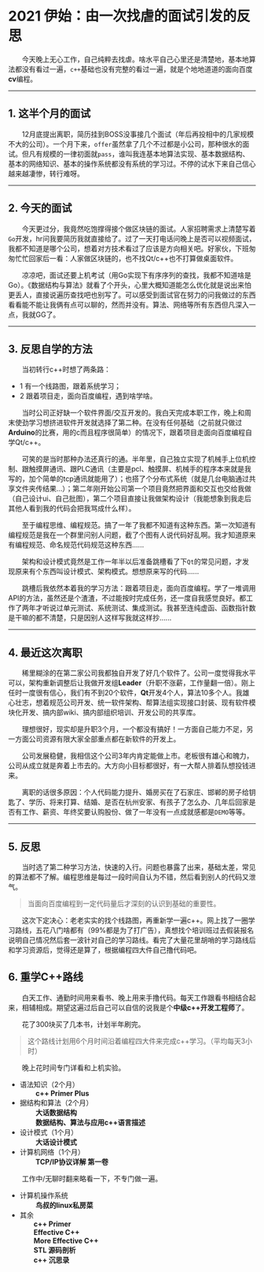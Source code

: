 
# 2021 伊始：由一次找虐的面试引发的反思

&emsp;&emsp;今天晚上无心工作，自己纯粹去找虐。啥水平自己心里还是清楚地，基本地算法都没有看过一遍，`c++`基础也没有完整的看过一遍，就是个地地道道的面向百度**cv**编程。  

---

## 1. 这半个月的面试
  
&emsp;&emsp;12月底提出离职，简历挂到BOSS没事接几个面试（年后再投相中的几家规模不大的公司）。一个月下来，`offer`虽然拿了几个不过都是小公司，那种很水的面试。但凡有规模的一律初面就`pass`，谁叫我连基本地算法实现、基本数据结构、基本的网络知识、基本的操作系统都没有系统的学习过。不停的试水下来自己信心越来越凄惨，转行难呀。  
  
---
  
## 2. 今天的面试
&emsp;&emsp;今天更过分，我竟然吃饱撑得接个做区块链的面试。人家招聘需求上清楚写着`Go`开发，hr问我要简历我就直接给了。过了一天打电话问晚上是否可以视频面试，我都不知道是哪个公司，想着对方技术看过了应该是方向相关吧。好家伙，下班匆匆忙忙回家后一看：人家做区块链的，也不找Qt/c++也不打算做桌面软件。  
  
&emsp;&emsp;凉凉吧，面试还要上机考试（用Go实现下有序序列的查找，我都不知道啥是Go）。《数据结构与算法》就看了个开头，心里大概知道能怎么优化就是说出来怕更丢人，直接说遍历查找吧也别写了。可以感受到面试官在努力的问我做过的东西看看能不能让我俩有点可以聊的，然而并没有。算法、网络等所有东西但凡深入一点，我就GG了。  
  
---
  
## 3. 反思自学的方法
&emsp;&emsp;当初转行c++时想了两条路：
* 1 有一个线路图，跟着系统学习；  
* 2 跟着项目走，面向百度编程，遇到啥学啥。  
  
&emsp;&emsp;当时公司正好缺一个软件界面/交互开发的。我白天完成本职工作，晚上和周末使劲学习想挤进软件开发就选择了第二种。在没有任何基础（之前就只做过**Arduino**的比赛，用的c而且程序很简单）的情况下，跟着项目走面向百度编程自学Qt/c++。  
  
&emsp;&emsp;可笑的是当时那种办法还真行的通。半年里，自己独立实现了机械手上位机控制、跟触摸屏通讯、跟PLC通讯（主要是pcl、触摸屏、机械手的程序本来就是我写的，加个简单的tcp通讯就能用了）；也搭了个分布式系统（就是几台电脑通过共享文件夹传结果...）；第二年刚开始公司第一个项目竟然把界面和交互也交给我做（自己设计ui、自己批图），第二个项目直接让我做架构设计（我能想象到我走后其他人看到我的代码会把我骂成什么样）。  
  
&emsp;&emsp;至于编程思维、编程规范。搞了一年了我都不知道有这种东西。第一次知道有编程规范是我在一个群里问别人问题，截了个图有人说代码好乱啊。我才知道原来有编程规范、命名规范代码规范这种东西......  
  
&emsp;&emsp;架构和设计模式竟然是工作一年半以后准备跳槽看了下`Qt`的常见问题，才发现原来有个东西叫设计模式、架构模式。想想原来写的代码......  
  
&emsp;&emsp;跳槽后我依然本着我的学习方法：跟着项目走，面向百度编程。学了一堆调用API的方法，虽然还是个渣渣，不过能按时完成任务，还一度自我感觉良好。都工作了两年才听说过单元测试、系统测试、集成测试。我甚至连纯虚函、函数指针数是干嘛的都不清楚，只是因别人这样写我就这样抄......  
  
---
  
## 4. 最近这次离职
&emsp;&emsp;稀里糊涂的在第二家公司我都独自开发了好几个软件了。公司一度觉得我水平可以，架构重新调整后让我做开发组**Leader**（升职不涨薪，工作量翻一倍）。刚上任时一度很有信心，我们有不到20个软件，**Qt**开发4个人，算法10多个人。我雄心壮志，想着规范公司开发、统一软件架构、帮算法组实现接口封装、现有软件模块化开发、搞内部wiki、搞内部组织培训、开发公司的共享库。  
  
&emsp;&emsp;理想很好，现实却是升职3个月，一个都没有搞好！一方面自己能力不足，另一方面公司资源有限大家全部重点都在新软件的开发上。  
  
&emsp;&emsp;公司发展稳健，我相信这个公司3年内肯定能做上市。老板很有雄心和魄力，公司从成立就是奔着上市去的。大方向小目标都很好，有一大帮人排着队想投钱进来。  
  
&emsp;&emsp;离职的话很多原因：个人代码能力提升、婚房买在了石家庄、邯郸的房子给钥匙了、学历、将来打算、结婚、是否在杭州安家、有孩子了怎么办、几年后回家是否有工作、薪资、年终奖要认购股份、做了一年没有一点成就感都是`DEMO`等等。  
  
---
  
## 5. 反思
&emsp;&emsp;当时选了第二种学习方法，快速的入行。问题也暴露了出来，基础太差，常见的算法都不了解。编程思维是每过一段时间自认为不错，然后看到别人的代码又泄气。  
  
> 当面向百度编程到一定代码量后才深刻的认识到基础的重要性。  
  
&emsp;&emsp;这次下定决心：老老实实的找个线路图，再重新学一遍c++。网上找了一圈学习路线，五花八门啥都有（99%都是为了打广告），真想找个培训班过去假装报名说明自己情况然后套一波针对自己的学习路线。看完了大量花里胡哨的学习路线后和学习资源后，觉得还是算了，根据编程四大件自己撸代码吧。  
  

## 6. 重学C++路线
&emsp;&emsp;白天工作、通勤时间用来看书、晚上用来手撸代码。每天工作跟看书相结合起来，相辅相成。期望这遍过后自己可以自信的说我是个**中级c++开发工程师**了。  
  
&emsp;&emsp;花了300块买了几本书，计划半年刷完。

> 这个路线计划用6个月时间沿着编程四大件来完成c++学习。（平均每天3小时）

&emsp;&emsp;晚上花时间专门详看和上机实验。

* 语法知识（2个月）  
&emsp;&emsp; **c++ Primer Plus**  
* 据结构和算法（2个月）  
&emsp;&emsp; **大话数据结构**  
&emsp;&emsp; **数据结构、算法与应用c++语言描述**  
* 设计模式（1个月）  
&emsp;&emsp; **大话设计模式**  
* 计算机网络（1个月）  
&emsp;&emsp; **TCP/IP协议详解 第一卷**  

&emsp;&emsp;工作中/无聊时翻来略看一下，不专门做一遍。

* 计算机操作系统  
&emsp;&emsp; **鸟叔的linux私房菜**  
* 其余  
&emsp;&emsp;**c++ Primer**  
&emsp;&emsp;**Effective  C++**  
&emsp;&emsp;**More Effective C++**  
&emsp;&emsp;**STL 源码剖析**  
&emsp;&emsp;**c++ 沉思录**  

